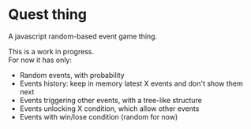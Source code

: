 # Quest thing
A javascript random-based event game thing.  

This is a work in progress.  
For now it has only:  

* Random events, with probability
* Events history: keep in memory latest X events and don't show them next
* Events triggering other events, with a tree-like structure  
* Events unlocking X condition, which allow other events
* Events with win/lose condition (random for now)
